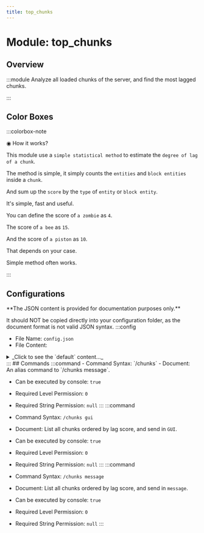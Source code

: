 ```yaml
---
title: top_chunks
---
```



# Module: top_chunks

## Overview
:::module
  Analyze all loaded chunks of the server, and find the most lagged chunks.


:::
## Color Boxes

:::colorbox-note

  ◉ How it works?
  
  This module use a `simple statistical method` to estimate the `degree of lag of a chunk`.
  
  The method is simple, it simply counts the `entities` and `block entities` inside a `chunk`.
  
  And sum up the `score` by the `type` of `entity` or `block entity`.
  
  
  
  It's simple, fast and useful.
  
  You can define the score of `a zombie` as `4`.
  
  The score of `a bee` as `15`.
  
  And the score of `a piston` as `10`.
  
  That depends on your case.
  
  Simple method often works.


:::

## Configurations
<Admonition type="warning" icon="" title="">
**The JSON content is provided for documentation purposes only.**

It should NOT be copied directly into your configuration folder, as the document format is not valid JSON syntax.
</Admonition>
:::config
- File Name: `config.json`
- File Content: 
<details>

<summary>_Click to see the `default` content..._</summary>

```json showLineNumbers title="config/fuji/modules/top_chunks/config.json"
{
  /* The amount of `top chunks` to list in `all chunks`. */
  "top": {
    "rows": 10,
    "columns": 10
  }
  /* The `max distance` to search `the nearest player` for a `chunk`. */,
  "distance_to_search_nearest_player": 128
  /* Should we hide the `location` of `chunk`. */,
  "hide_location": true
  /* Define the `type` to `score` map.
  
  The `type` is `translatable key`. */,
  "type2score": {
    "entity.minecraft.armor_stand": 10,
    "block.minecraft.jukebox": 35,
    "block.minecraft.beehive": 15,
    "entity.minecraft.falling_block": 10,
    "entity.minecraft.item": 10,
    "block.minecraft.beacon": 35,
    "entity.minecraft.zoglin": 8,
    "entity.minecraft.vindicator": 20,
    "entity.minecraft.villager": 25,
    "entity.minecraft.bee": 15,
    "block.minecraft.mob_spawner": 100,
    "entity.minecraft.endermite": 5,
    "entity.minecraft.chest_boat": 5,
    "block.minecraft.conduit": 40,
    "entity.minecraft.cow": 3,
    "block.minecraft.piston": 10,
    "block.minecraft.comparator": 5,
    "entity.minecraft.creeper": 3,
    "entity.minecraft.item_frame": 3,
    "entity.minecraft.skeleton": 2,
    "entity.minecraft.cat": 8,
    "entity.minecraft.glow_item_frame": 3,
    "entity.minecraft.player": 15,
    "block.minecraft.trapped_chest": 2,
    "entity.minecraft.zombie": 4,
    "block.minecraft.chest": 1,
    "block.minecraft.dispenser": 10,
    "block.minecraft.furnace": 3,
    "entity.minecraft.zombified_piglin": 5,
    "entity.minecraft.ravager": 80,
    "entity.minecraft.panda": 5,
    "entity.minecraft.tnt": 70,
    "entity.minecraft.chicken": 3,
    "entity.minecraft.piglin": 2,
    "entity.minecraft.spider": 2,
    "default": 1,
    "entity.minecraft.evoker": 20,
    "entity.minecraft.enderman": 4,
    "entity.minecraft.boat": 5,
    "block.minecraft.smoker": 3,
    "entity.minecraft.hopper_minecart": 20,
    "block.minecraft.hopper": 8,
    "entity.minecraft.pillager": 20,
    "entity.minecraft.mooshroom": 3,
    "entity.minecraft.zombie_villager": 8,
    "entity.minecraft.wither": 55,
    "block.minecraft.daylight_detector": 25,
    "block.minecraft.blast_furnace": 4,
    "entity.minecraft.guardian": 6,
    "block.minecraft.dropper": 10,
    "entity.minecraft.drowned": 2,
    "entity.minecraft.sheep": 5,
    "block.minecraft.barrel": 1,
    "entity.minecraft.vex": 20,
    "entity.minecraft.experience_orb": 3,
    "entity.minecraft.wolf": 8
  }
}
```
</details>
:::
## Commands
:::command
- Command Syntax: `/chunks`
- Document:   An alias command to `/chunks message`.


- Can be executed by console: `true`
- Required Level Permission: `0`
- Required String Permission: `null`
:::
:::command
- Command Syntax: `/chunks gui`
- Document:   List all chunks ordered by lag score, and send in `GUI`.


- Can be executed by console: `true`
- Required Level Permission: `0`
- Required String Permission: `null`
:::
:::command
- Command Syntax: `/chunks message`
- Document:   List all chunks ordered by lag score, and send in `message`.


- Can be executed by console: `true`
- Required Level Permission: `0`
- Required String Permission: `null`
:::
